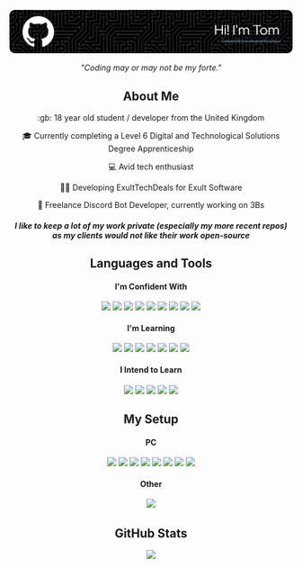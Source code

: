 ![Header](./TomGithubBanner.png)

<p align="center"><i>"Coding may or may not be my forte."</i></p>

<h2 align="center"> About Me </h2>

<p align="center"> :gb: 18 year old student / developer from the United Kingdom</p>
<p align="center"> 🎓 Currently completing a Level 6 Digital and Technological Solutions Degree Apprenticeship </p>
<p align="center"> 💻 Avid tech enthusiast </p>
<p align="center">👨‍💻 Developing ExultTechDeals for Exult Software </p>
<p align="center">🤖 Freelance Discord Bot Developer, currently working on 3Bs </p>

<h4 align="center"><i> I like to keep a lot of my work private (especially my more recent repos) as my clients would not like their work open-source</i></h4>

<h2 align="center"> Languages and Tools </h2>

<h4 align="center"> I'm Confident With </h4>

<p align="center">
<img src="https://img.shields.io/badge/Python-222535?style=for-the-badge&logo=python&logoColor=05B0FF">
<img src="https://img.shields.io/badge/HTML-222535?style=for-the-badge&logo=html5&logoColor=05B0FF">
<img src="https://img.shields.io/badge/CSS-222535?style=for-the-badge&logo=css3&logoColor=05B0FF">
<img src="https://img.shields.io/badge/JavaScript-222535?style=for-the-badge&logo=javascript&logoColor=05B0FF">
<img src="https://img.shields.io/badge/PHP-222535?style=for-the-badge&logo=php&logoColor=05B0FF">
<img src="https://img.shields.io/badge/MySQL-222535?style=for-the-badge&logo=mysql&logoColor=05B0FF">
<img src="https://img.shields.io/badge/PostgreSQL-222535?style=for-the-badge&logo=postgresql&logoColor=05B0FF">
<img src="https://img.shields.io/badge/VS_Code-222535?style=for-the-badge&logo=visual%20studio%20code&logoColor=05B0FF">
<img src="https://img.shields.io/badge/GitHub-222535?style=for-the-badge&logo=github&logoColor=05B0FF">
</p>

<h4 align="center"> I'm Learning </h4>

<p align="center">
<img src="https://img.shields.io/badge/Figma-222535?style=for-the-badge&logo=figma&logoColor=05B0FF">
<img src="https://img.shields.io/badge/Ubuntu-222535?style=for-the-badge&logo=ubuntu&logoColor=05B0FF">
<img src="https://img.shields.io/badge/PHPStorm-222535?style=for-the-badge&logo=phpstorm&logoColor=05B0FF">
<img src="https://img.shields.io/badge/PyCharm-222535?style=for-the-badge&logo=pycharm&logoColor=05B0FF">
<img src="https://img.shields.io/badge/Azure-222535?style=for-the-badge&logo=microsoftazure&logoColor=05B0FF">
<img src="https://img.shields.io/badge/C%23-222535?style=for-the-badge&logo=csharp&logoColor=05B0FF">
<img src="https://img.shields.io/badge/Visual_Studio-222535?style=for-the-badge&logo=visualstudio&logoColor=05B0FF">
</p>

<h4 align="center"> I Intend to Learn </h4>

<p align="center">
<img src="https://img.shields.io/badge/Java-222535?style=for-the-badge&logo=Java&logoColor=05B0FF">
<img src="https://img.shields.io/badge/C++-222535?style=for-the-badge&logo=c%2B%2B&logoColor=05B0FF">
<img src="https://img.shields.io/badge/Go-222535?style=for-the-badge&logo=go&logoColor=05B0FF">
<img src="https://img.shields.io/badge/Git-222535?style=for-the-badge&logo=Git&logoColor=05B0FF">
<img src="https://img.shields.io/badge/IntelliJ_IDEA-222535?style=for-the-badge&logo=intellij%20idea&logoColor=05B0FF">
</p>

<h2 align="center"> My Setup </h2>

<h4 align="center"> PC </h4>

<p align="center">
<img src="https://img.shields.io/badge/CPU-Intel_Core_i5_13400F-424556?style=for-the-badge&logo=intel&logoColor=05B0FF&labelColor=222535">
<img src="https://img.shields.io/badge/Motherboard-ASRock_B760_Pro_RS%2FD4-424556?style=for-the-badge&logo=AsRock&logoColor=05B0FF&labelColor=222535">
<img src="https://img.shields.io/badge/RAM-Corsair_Vengeance_RGB_Pro_(4x8GB,_3200MHz,_CL16)-424556?style=for-the-badge&logo=corsair&logoColor=05B0FF&labelColor=222535">
<img src="https://img.shields.io/badge/GPU-ASUS_TUF_Gaming_RTX_3070-424556?style=for-the-badge&logo=nvidia&logoColor=05B0FF&labelColor=222535">
<img src="https://img.shields.io/badge/Case-Corsair_Spec--Delta-424556?style=for-the-badge&logo=corsair&logoColor=05B0FF&labelColor=222535">
<img src="https://img.shields.io/badge/Power_Supply-Corsair_RM850_(80+_Gold,_Modular)-424556?style=for-the-badge&logo=corsair&logoColor=05B0FF&labelColor=222535">
<img src="https://img.shields.io/badge/Storage-WD_SN850_1TB_NVMe_SSD-424556?style=for-the-badge&logo=western%20digital&logoColor=05B0FF&labelColor=222535">
<img src="https://img.shields.io/badge/Storage-Crucial_P3_Plus_1TB_NVMe_SSD-424556?style=for-the-badge&logo=crucial&logoColor=05B0FF&labelColor=222535">
</p>

<h4 align="center"> Other </h4>

<p align="center">
<img src="https://img.shields.io/badge/Laptop-Dell_Inspiron_7415-424556?style=for-the-badge&logo=dell&logoColor=05B0FF&labelColor=222535">
  
<h2 align="center"> GitHub Stats </h2>

<p align="center">
<img src="https://github-readme-stats.vercel.app/api?username=TomCantCode&show_icons=true&count_private=true&bg_color=1c1c1f&title_color=05B0FF&text_color=05B0FF&icon_color=05B0FF&border_color=05B0FF">
<!---<img src="https://github-readme-stats.vercel.app/api/top-langs/?username=TomCantCode&layout=compact&bg_color=1c1c1f&title_color=05B0FF&text_color=05B0FF&icon_color=05B0FF&border_color=05B0FF")>
</p>-->
